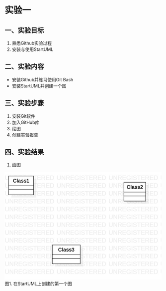 # 实验一

## 一、实验目标

1. 熟悉Github实验过程
2. 安装与使用StartUML

## 二、实验内容

- 安装Github并练习使用Git Bash
- 安装StartUML并创建一个图


## 三、实验步骤

1. 安装Git软件
2. 加入GitHub库
3. 绘图
4. 创建实验报告

## 四、实验结果
1. 画图

![第一个UML图](./model1.jpg)  
图1. 在StartUML上创建的第一个图
